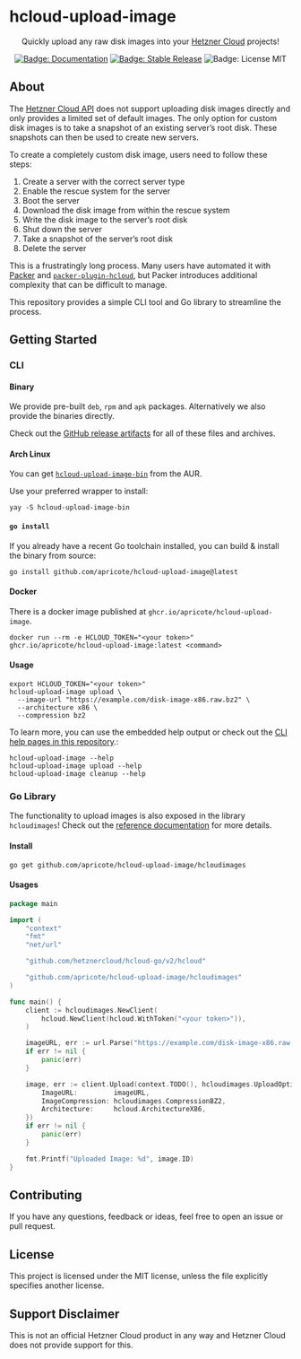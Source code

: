 # hcloud-upload-image

<p align="center">
  Quickly upload any raw disk images into your <a href="https://hetzner.com/cloud" target="_blank">Hetzner Cloud</a> projects!
</p>

<p align="center">
  <a href="https://apricote.github.io/hcloud-upload-image" target="_blank"><img src="https://img.shields.io/badge/Documentation-brightgreen?style=flat-square" alt="Badge: Documentation"/></a>
  <a href="https://github.com/apricote/hcloud-upload-image/releases" target="_blank"><img src="https://img.shields.io/github/v/release/apricote/hcloud-upload-image?sort=semver&display_name=release&style=flat-square&color=green" alt="Badge: Stable Release"/></a>
  <img src="https://img.shields.io/badge/License-MIT-green?style=flat-square" alt="Badge: License MIT"/>
</p>


## About

The [Hetzner Cloud API](https://docs.hetzner.cloud/) does not support uploading disk images directly and only provides a limited set of default images. The only option for custom disk images is to take a snapshot of an existing server’s root disk. These snapshots can then be used to create new servers.

To create a completely custom disk image, users need to follow these steps:

1. Create a server with the correct server type
2. Enable the rescue system for the server
3. Boot the server
4. Download the disk image from within the rescue system
5. Write the disk image to the server’s root disk
6. Shut down the server
7. Take a snapshot of the server’s root disk
8. Delete the server

This is a frustratingly long process. Many users have automated it with [Packer](https://www.packer.io/) and [`packer-plugin-hcloud`](https://github.com/hetznercloud/packer-plugin-hcloud/), but Packer introduces additional complexity that can be difficult to manage.

This repository provides a simple CLI tool and Go library to streamline the process.

## Getting Started

### CLI

#### Binary

We provide pre-built `deb`, `rpm` and `apk` packages. Alternatively we also provide the binaries directly.

Check out the [GitHub release artifacts](https://github.com/apricote/hcloud-upload-image/releases/latest) for all of these files and archives.

#### Arch Linux

You can get [`hcloud-upload-image-bin`](https://aur.archlinux.org/packages/hcloud-upload-image-bin) from the AUR.

Use your preferred wrapper to install:

```shell
yay -S hcloud-upload-image-bin
```

#### `go install`

If you already have a recent Go toolchain installed, you can build & install the binary from source:

```shell
go install github.com/apricote/hcloud-upload-image@latest
```

#### Docker

There is a docker image published at `ghcr.io/apricote/hcloud-upload-image`.

```shell
docker run --rm -e HCLOUD_TOKEN="<your token>" ghcr.io/apricote/hcloud-upload-image:latest <command>
```

#### Usage

```shell
export HCLOUD_TOKEN="<your token>"
hcloud-upload-image upload \
  --image-url "https://example.com/disk-image-x86.raw.bz2" \
  --architecture x86 \
  --compression bz2
```

To learn more, you can use the embedded help output or check out the [CLI help pages in this repository](docs/reference/cli/hcloud-upload-image.md).:

```shell
hcloud-upload-image --help
hcloud-upload-image upload --help
hcloud-upload-image cleanup --help
```

### Go Library

The functionality to upload images is also exposed in the library `hcloudimages`! Check out the [reference documentation](https://pkg.go.dev/github.com/apricote/hcloud-upload-image/hcloudimages) for more details.

#### Install

```shell
go get github.com/apricote/hcloud-upload-image/hcloudimages
```

#### Usages

```go
package main

import (
	"context"
	"fmt"
	"net/url"

	"github.com/hetznercloud/hcloud-go/v2/hcloud"

	"github.com/apricote/hcloud-upload-image/hcloudimages"
)

func main() {
	client := hcloudimages.NewClient(
		hcloud.NewClient(hcloud.WithToken("<your token>")),
	)

	imageURL, err := url.Parse("https://example.com/disk-image-x86.raw.bz2")
	if err != nil {
		panic(err)
	}

	image, err := client.Upload(context.TODO(), hcloudimages.UploadOptions{
		ImageURL:         imageURL,
		ImageCompression: hcloudimages.CompressionBZ2,
		Architecture:     hcloud.ArchitectureX86,
	})
	if err != nil {
		panic(err)
	}

	fmt.Printf("Uploaded Image: %d", image.ID)
}
```

## Contributing

If you have any questions, feedback or ideas, feel free to open an issue or pull request.

## License

This project is licensed under the MIT license, unless the file explicitly specifies another license.

## Support Disclaimer

This is not an official Hetzner Cloud product in any way and Hetzner Cloud does not provide support for this.
